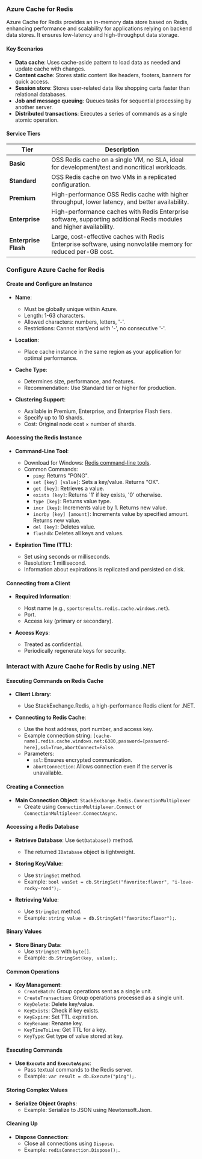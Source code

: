 ### Azure Cache for Redis

Azure Cache for Redis provides an in-memory data store based on Redis, enhancing performance and scalability for applications relying on backend data stores. It ensures low-latency and high-throughput data storage.

#### Key Scenarios
- **Data cache**: Uses cache-aside pattern to load data as needed and update cache with changes.
- **Content cache**: Stores static content like headers, footers, banners for quick access.
- **Session store**: Stores user-related data like shopping carts faster than relational databases.
- **Job and message queuing**: Queues tasks for sequential processing by another server.
- **Distributed transactions**: Executes a series of commands as a single atomic operation.

#### Service Tiers

| Tier             | Description                                                                                                      |
|------------------|------------------------------------------------------------------------------------------------------------------|
| **Basic**        | OSS Redis cache on a single VM, no SLA, ideal for development/test and noncritical workloads.                    |
| **Standard**     | OSS Redis cache on two VMs in a replicated configuration.                                                        |
| **Premium**      | High-performance OSS Redis cache with higher throughput, lower latency, and better availability.                 |
| **Enterprise**   | High-performance caches with Redis Enterprise software, supporting additional Redis modules and higher availability. |
| **Enterprise Flash** | Large, cost-effective caches with Redis Enterprise software, using nonvolatile memory for reduced per-GB cost.  |

### Configure Azure Cache for Redis

#### Create and Configure an Instance

- **Name**:
  - Must be globally unique within Azure.
  - Length: 1-63 characters.
  - Allowed characters: numbers, letters, '-'.
  - Restrictions: Cannot start/end with '-', no consecutive '-'.

- **Location**:
  - Place cache instance in the same region as your application for optimal performance.

- **Cache Type**:
  - Determines size, performance, and features.
  - Recommendation: Use Standard tier or higher for production.

- **Clustering Support**:
  - Available in Premium, Enterprise, and Enterprise Flash tiers.
  - Specify up to 10 shards.
  - Cost: Original node cost × number of shards.

#### Accessing the Redis Instance

- **Command-Line Tool**:
  - Download for Windows: [Redis command-line tools](https://redis.io/download).
  - Common Commands:
    - `ping`: Returns "PONG".
    - `set [key] [value]`: Sets a key/value. Returns "OK".
    - `get [key]`: Retrieves a value.
    - `exists [key]`: Returns '1' if key exists, '0' otherwise.
    - `type [key]`: Returns value type.
    - `incr [key]`: Increments value by 1. Returns new value.
    - `incrby [key] [amount]`: Increments value by specified amount. Returns new value.
    - `del [key]`: Deletes value.
    - `flushdb`: Deletes all keys and values.

- **Expiration Time (TTL)**:
  - Set using seconds or milliseconds.
  - Resolution: 1 millisecond.
  - Information about expirations is replicated and persisted on disk.

#### Connecting from a Client

- **Required Information**:
  - Host name (e.g., `sportsresults.redis.cache.windows.net`).
  - Port.
  - Access key (primary or secondary).

- **Access Keys**:
  - Treated as confidential.
  - Periodically regenerate keys for security.

### Interact with Azure Cache for Redis by using .NET

#### Executing Commands on Redis Cache

- **Client Library**:
  - Use StackExchange.Redis, a high-performance Redis client for .NET.

- **Connecting to Redis Cache**:
  - Use the host address, port number, and access key.
  - Example connection string: `[cache-name].redis.cache.windows.net:6380,password=[password-here],ssl=True,abortConnect=False`.
  - Parameters:
    - `ssl`: Ensures encrypted communication.
    - `abortConnection`: Allows connection even if the server is unavailable.

#### Creating a Connection

- **Main Connection Object**: `StackExchange.Redis.ConnectionMultiplexer`
  - Create using `ConnectionMultiplexer.Connect` or `ConnectionMultiplexer.ConnectAsync`.

#### Accessing a Redis Database

- **Retrieve Database**: Use `GetDatabase()` method.
  - The returned `IDatabase` object is lightweight.

- **Storing Key/Value**:
  - Use `StringSet` method.
  - Example: `bool wasSet = db.StringSet("favorite:flavor", "i-love-rocky-road");`.

- **Retrieving Value**:
  - Use `StringGet` method.
  - Example: `string value = db.StringGet("favorite:flavor");`.

#### Binary Values

- **Store Binary Data**:
  - Use `StringSet` with `byte[]`.
  - Example: `db.StringSet(key, value);`.

#### Common Operations

- **Key Management**:
  - `CreateBatch`: Group operations sent as a single unit.
  - `CreateTransaction`: Group operations processed as a single unit.
  - `KeyDelete`: Delete key/value.
  - `KeyExists`: Check if key exists.
  - `KeyExpire`: Set TTL expiration.
  - `KeyRename`: Rename key.
  - `KeyTimeToLive`: Get TTL for a key.
  - `KeyType`: Get type of value stored at key.

#### Executing Commands

- **Use `Execute` and `ExecuteAsync`**:
  - Pass textual commands to the Redis server.
  - Example: `var result = db.Execute("ping");`.

#### Storing Complex Values

- **Serialize Object Graphs**:
  - Example: Serialize to JSON using Newtonsoft.Json.

#### Cleaning Up

- **Dispose Connection**:
  - Close all connections using `Dispose`.
  - Example: `redisConnection.Dispose();`.
